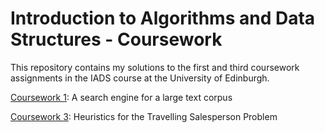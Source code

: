 # Introduction to Algorithms and Data Structures - Coursework

This repository contains my solutions to the first and third coursework assignments in the IADS course at the University of Edinburgh.

[Coursework 1](cw1): A search engine for a large text corpus

[Coursework 3](cw3): Heuristics for the Travelling Salesperson Problem

